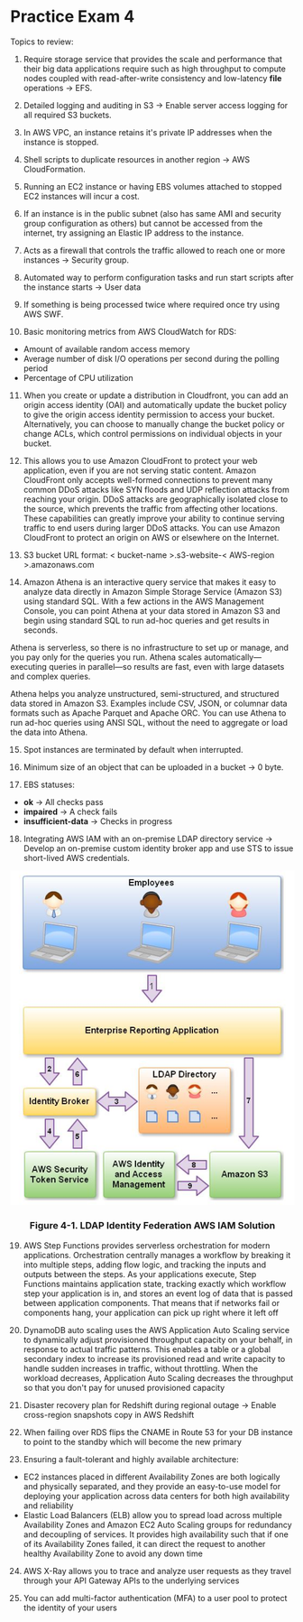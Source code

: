 # Practice Exam 4

Topics to review:

1. Require storage service that provides the scale and performance that their big data applications require such as high throughput to compute nodes coupled with read-after-write consistency and low-latency **file** operations -> EFS.

2. Detailed logging and auditing in S3 -> Enable server access logging for all required S3 buckets.

3. In AWS VPC, an instance retains it's private IP addresses when the instance is stopped.

4. Shell scripts to duplicate resources in another region -> AWS CloudFormation.

5. Running an EC2 instance or having EBS volumes attached to stopped EC2 instances will incur a cost.

6. If an instance is in the public subnet (also has same AMI and security group configuration as others) but cannot be accessed from the internet, try assigning an Elastic IP address to the instance.

7. Acts as a firewall that controls the traffic allowed to reach one or more instances -> Security group.

8. Automated way to perform configuration tasks and run start scripts after the instance starts -> User data

9. If something is being processed twice where required once try using AWS SWF.

10. Basic monitoring metrics from AWS CloudWatch for RDS:
  * Amount of available random access memory
  * Average number of disk I/O operations per second during the polling period
  * Percentage of CPU utilization

11. When you create or update a distribution in Cloudfront, you can add an origin access identity (OAI) and automatically update the bucket policy to give the origin access identity permission to access your bucket. Alternatively, you can choose to manually change the bucket policy or change ACLs, which control permissions on individual objects in your bucket.

12. This allows you to use Amazon CloudFront to protect your web application, even if you are not serving static content. Amazon CloudFront only accepts well-formed connections to prevent many common DDoS attacks like SYN floods and UDP reflection attacks from reaching your origin. DDoS attacks are geographically isolated close to the source, which prevents the traffic from affecting other locations. These capabilities can greatly improve your ability to continue serving traffic to end users during larger DDoS attacks. You can use Amazon CloudFront to protect an origin on AWS or elsewhere on the Internet.

13. S3 bucket URL format: < bucket-name >.s3-website-< AWS-region >.amazonaws.com

14. Amazon Athena is an interactive query service that makes it easy to analyze data directly in Amazon Simple Storage Service (Amazon S3) using standard SQL. With a few actions in the AWS Management Console, you can point Athena at your data stored in Amazon S3 and begin using standard SQL to run ad-hoc queries and get results in seconds.

Athena is serverless, so there is no infrastructure to set up or manage, and you pay only for the queries you run. Athena scales automatically—executing queries in parallel—so results are fast, even with large datasets and complex queries.

Athena helps you analyze unstructured, semi-structured, and structured data stored in Amazon S3. Examples include CSV, JSON, or columnar data formats such as Apache Parquet and Apache ORC. You can use Athena to run ad-hoc queries using ANSI SQL, without the need to aggregate or load the data into Athena.

15. Spot instances are terminated by default when interrupted.

16. Minimum size of an object that can be uploaded in a bucket -> 0 byte.

17. EBS statuses:
  * **ok** -> All checks pass
  * **impaired** -> A check fails
  * **insufficient-data** -> Checks in progress

18. Integrating AWS IAM with an on-premise LDAP directory service -> Develop an on-premise custom identity broker app and use STS to issue short-lived AWS credentials.
<div align="center">
  <img src="4-1-IAM-LDAP.jpg">
  <h3>Figure 4-1. LDAP Identity Federation AWS IAM Solution</h3>
</div>

19. AWS Step Functions provides serverless orchestration for modern applications. Orchestration centrally manages a workflow by breaking it into multiple steps, adding flow logic, and tracking the inputs and outputs between the steps. As your applications execute, Step Functions maintains application state, tracking exactly which workflow step your application is in, and stores an event log of data that is passed between application components. That means that if networks fail or components hang, your application can pick up right where it left off

20. DynamoDB auto scaling uses the AWS Application Auto Scaling service to dynamically adjust provisioned throughput capacity on your behalf, in response to actual traffic patterns. This enables a table or a global secondary index to increase its provisioned read and write capacity to handle sudden increases in traffic, without throttling. When the workload decreases, Application Auto Scaling decreases the throughput so that you don't pay for unused provisioned capacity

21. Disaster recovery plan for Redshift during regional outage -> Enable cross-region snapshots copy in AWS Redshift

22. When failing over RDS flips the CNAME in Route 53 for your DB instance to point to the standby which will become the new primary

23. Ensuring a fault-tolerant and highly available architecture:
  * EC2 instances placed in different Availability Zones are both logically and physically separated, and they provide an easy-to-use model for deploying your application across data centers for both high availability and reliability
  * Elastic Load Balancers (ELB) allow you to spread load across multiple Availability Zones and Amazon EC2 Auto Scaling groups for redundancy and decoupling of services. It provides high availability such that if one of its Availability Zones failed, it can direct the request to another healthy Availability Zone to avoid any down time

24. AWS X-Ray allows you to trace and analyze user requests as they travel through your API Gateway APIs to the underlying services

25. You can add multi-factor authentication (MFA) to a user pool to protect the identity of your users
